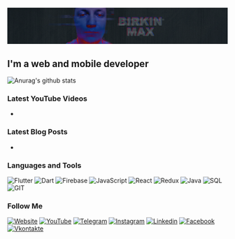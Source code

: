 ![Header](https://github.com/birkinmax/birkinmax/blob/master/assets/header.png)

## I'm a web and mobile developer

![Anurag's github stats](https://github-readme-stats.vercel.app/api?username=birkinmax&show_icons=true&theme=tokyonight)

### Latest YouTube Videos

-

### Latest Blog Posts

-

### Languages and Tools
![Flutter](https://img.shields.io/badge/-Flutter-090909?style=for-the-badge&logo=flutter&logoColor=47c5fb)
![Dart](https://img.shields.io/badge/-Dart-090909?style=for-the-badge&logo=dart&logoColor=2bb7f6)
![Firebase](https://img.shields.io/badge/-Firebase-090909?style=for-the-badge&logo=firebase&logoColor=ffca28)
![JavaScript](https://img.shields.io/badge/-JavaScript-090909?style=for-the-badge&logo=JavaScript&logoColor=ffd400)
![React](https://img.shields.io/badge/-React-090909?style=for-the-badge&logo=React&logoColor=1ecbee)
![Redux](https://img.shields.io/badge/-Redux-090909?style=for-the-badge&logo=Redux&logoColor=764abc)
![Java](https://img.shields.io/badge/-Java-090909?style=for-the-badge&logo=java&logoColor=ff0000)
![SQL](https://img.shields.io/badge/-SQL-090909?style=for-the-badge&logo=MYSQL&logoColor=015b85)
![GIT](https://img.shields.io/badge/-git-090909?style=for-the-badge&logo=git&logoColor=f34c27)

### Follow Me

[![Website](https://img.shields.io/badge/-Website-090909?style=for-the-badge&logo=Web&logoColor=1195f5)]()
[![YouTube](https://img.shields.io/badge/-YouTube-090909?style=for-the-badge&logo=YouTube&logoColor=ff0000)]()
[![Telegram](https://img.shields.io/badge/-Telegram-090909?style=for-the-badge&logo=Telegram&logoColor=27A0d9)]()
[![Instagram](https://img.shields.io/badge/-Instagram-090909?style=for-the-badge&logo=Instagram&logoColor=b4068e)]()
[![Linkedin](https://img.shields.io/badge/-Linkedin-090909?style=for-the-badge&logo=Linkedin&logoColor=007bb6)]()
[![Facebook](https://img.shields.io/badge/-Facebook-090909?style=for-the-badge&logo=Facebook&logoColor=1195f5)]()
[![Vkontakte](https://img.shields.io/badge/-Vkontakte-090909?style=for-the-badge&logo=vk&logoColor=4f7db3)]()
